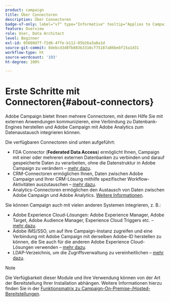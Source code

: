 ```yaml
---
product: campaign
title: Über Connectoren
description: Über Connectoren
badge-v7-only: label="v7" type="Informative" tooltip="Applies to Campaign Classic v7 only"
feature: Overview
role: User, Data Architect
level: Beginner
exl-id: 05080d7f-f2d6-4ffe-b112-05b26a3a8a1d
source-git-commit: 8debcd3d8fb883b3316cf75187a86bebf15a1d31
workflow-type: ht
source-wordcount: '193'
ht-degree: 100%

---
```


# Erste Schritte mit Connectoren{#about-connectors}



Adobe Campaign bietet Ihnen mehrere Connectoren, mit deren Hilfe Sie mit externen Anwendungen kommunizieren, eine Verbindung zu Datenbank-Engines herstellen und Adobe Campaign mit Adobe Analytics zum Datenaustausch integrieren können.

Die verfügbaren Connectoren sind unten aufgeführt:

* FDA Connector (**Federated Data Access**) ermöglicht Ihnen, Campaign mit einer oder mehreren externen Datenbanken zu verbinden und darauf gespeicherte Daten zu verarbeiten, ohne die Datenstruktur in Adobe Campaign zu verändern – [mehr dazu](../../installation/using/about-fda.md).
* CRM-Connectoren ermöglichen Ihnen, Daten zwischen Adobe Campaign und Ihrer CRM-Lösung mithilfe spezifischer Workflow-Aktivitäten auszutauschen – [mehr dazu](../../platform/using/crm-connectors.md).
* Analytics-Connectoren ermöglichen den Austausch von Daten zwischen Adobe Campaign und Adobe Analytics. [Weitere Informationen](../../platform/using/adobe-analytics-connector.md).

Sie können Campaign auch mit vielen anderen Systemen integrieren, z. B.:

* Adobe Experience Cloud-Lösungen: Adobe Experience Manager, Adobe Target, Adobe Audience Manager, Experience Cloud Triggers etc. – [mehr dazu](../../integrations/using/about-campaign-integrations.md).
* Adobe IMS/SSO, um auf Ihre Campaign-Instanz zugreifen und eine Verbindung mit Adobe Campaign mit derselben Adobe-ID herstellen zu können, die Sie auch für die anderen Adobe Experience Cloud-Lösungen verwenden – [mehr dazu](../../integrations/using/about-adobe-id.md).
* LDAP-Verzeichnis, um die Zugriffsverwaltung zu vereinheitlichen – [mehr dazu](../../installation/using/connecting-through-ldap.md).

>[!NOTE]
>
>Die Verfügbarkeit dieser Module und ihre Verwendung können von der Art der Bereitstellung Ihrer Installation abhängen. Weitere Informationen hierzu finden Sie in der [Funktionsmatrix zu Campaign-On-Premise-/Hosted-Bereitstellungen](../../installation/using/capability-matrix.md).
